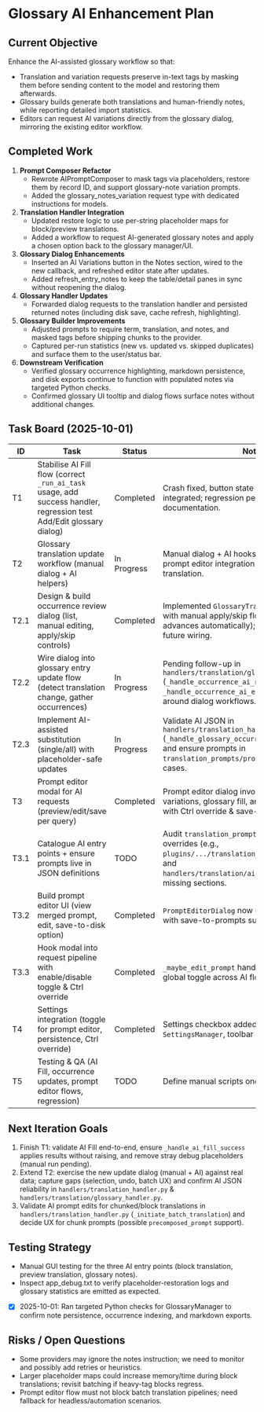 ﻿# Glossary AI Enhancement Plan

## Current Objective
Enhance the AI-assisted glossary workflow so that:
- Translation and variation requests preserve in-text tags by masking them before sending content to the model and restoring them afterwards.
- Glossary builds generate both translations and human-friendly notes, while reporting detailed import statistics.
- Editors can request AI variations directly from the glossary dialog, mirroring the existing editor workflow.

## Completed Work
1. **Prompt Composer Refactor**
   - Rewrote AIPromptComposer to mask tags via placeholders, restore them by record ID, and support glossary-note variation prompts.
   - Added the glossary_notes_variation request type with dedicated instructions for models.
2. **Translation Handler Integration**
   - Updated restore logic to use per-string placeholder maps for block/preview translations.
   - Added a workflow to request AI-generated glossary notes and apply a chosen option back to the glossary manager/UI.
3. **Glossary Dialog Enhancements**
   - Inserted an AI Variations button in the Notes section, wired to the new callback, and refreshed editor state after updates.
   - Added refresh_entry_notes to keep the table/detail panes in sync without reopening the dialog.
4. **Glossary Handler Updates**
   - Forwarded dialog requests to the translation handler and persisted returned notes (including disk save, cache refresh, highlighting).
5. **Glossary Builder Improvements**
   - Adjusted prompts to require term, translation, and notes, and masked tags before shipping chunks to the provider.
   - Captured per-run statistics (new vs. updated vs. skipped duplicates) and surface them to the user/status bar.
6. **Downstream Verification**
   - Verified glossary occurrence highlighting, markdown persistence, and disk exports continue to function with populated notes via targeted Python checks.
   - Confirmed glossary UI tooltip and dialog flows surface notes without additional changes.

## Task Board (2025-10-01)
| ID | Task | Status | Notes |
|----|------|--------|-------|
| T1 | Stabilise AI Fill flow (correct `_run_ai_task` usage, add success handler, regression test Add/Edit glossary dialog) | Completed | Crash fixed, button state handled, prompt editor integrated; regression pending only for documentation. |
| T2 | Glossary translation update workflow (manual dialog + AI helpers) | In Progress | Manual dialog + AI hooks wired (single/all); prompt editor integration pending QA for block translation. |
| T2.1 | Design & build occurrence review dialog (list, manual editing, apply/skip controls) | Completed | Implemented `GlossaryTranslationUpdateDialog` with manual apply/skip flow (single Apply now advances automatically); AI buttons stubbed for future wiring. |
| T2.2 | Wire dialog into glossary entry update flow (detect translation change, gather occurrences) | In Progress | Pending follow-up in `handlers/translation/glossary_handler.py` (`_handle_occurrence_ai_result`, `_handle_occurrence_ai_error`) and undo/QA around dialog workflows. |
| T2.3 | Implement AI-assisted substitution (single/all) with placeholder-safe updates | In Progress | Validate AI JSON in `handlers/translation_handler.py` (`_handle_glossary_occurrence_update_success`) and ensure prompts in `translation_prompts/prompts.json` cover edge cases. |
| T3 | Prompt editor modal for AI requests (preview/edit/save per query) | Completed | Prompt editor dialog invoked for translation, variations, glossary fill, and occurrence updates with Ctrl override & save-to-prompts support. |
| T3.1 | Catalogue AI entry points + ensure prompts live in JSON definitions | TODO | Audit `translation_prompts/prompts.json`, plugin overrides (e.g., `plugins/.../translation_prompts/prompts.json`), and `handlers/translation/ai_prompt_composer.py` for missing sections. |
| T3.2 | Build prompt editor UI (view merged prompt, edit, save-to-disk option) | Completed | `PromptEditorDialog` now used across AI calls with save-to-prompts support. |
| T3.3 | Hook modal into request pipeline with enable/disable toggle & Ctrl override | Completed | `_maybe_edit_prompt` handles Ctrl override and global toggle across AI flows. |
| T4 | Settings integration (toggle for prompt editor, persistence, Ctrl override) | Completed | Settings checkbox added, persisted via `SettingsManager`, toolbar icon updated. |
| T5 | Testing & QA (AI Fill, occurrence updates, prompt editor flows, regression) | TODO | Define manual scripts once upstream tasks land. |

## Next Iteration Goals
1. Finish T1: validate AI Fill end-to-end, ensure `_handle_ai_fill_success` applies results without raising, and remove stray debug placeholders (manual run pending).
2. Extend T2: exercise the new update dialog (manual + AI) against real data; capture gaps (selection, undo, batch UX) and confirm AI JSON reliability in `handlers/translation_handler.py` & `handlers/translation/glossary_handler.py`.
3. Validate AI prompt edits for chunked/block translations in `handlers/translation_handler.py` (`_initiate_batch_translation`) and decide UX for chunk prompts (possible `precomposed_prompt` support).

## Testing Strategy
- Manual GUI testing for the three AI entry points (block translation, preview translation, glossary notes).
- Inspect app_debug.txt to verify placeholder-restoration logs and glossary statistics are emitted as expected.
- [x] 2025-10-01: Ran targeted Python checks for GlossaryManager to confirm note persistence, occurrence indexing, and markdown exports.

## Risks / Open Questions
- Some providers may ignore the notes instruction; we need to monitor and possibly add retries or heuristics.
- Larger placeholder maps could increase memory/time during block translations; revisit batching if heavy-tag blocks regress.
- Prompt editor flow must not block batch translation pipelines; need fallback for headless/automation scenarios.
